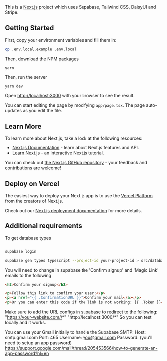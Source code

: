 This is a [Next.js](https://nextjs.org/) project which uses Supabase, Tailwind CSS, DaisyUI and Stripe.

## Getting Started

First, copy your environment variables and fill them in:

```bash
cp .env.local.example .env.local
```

Then, download the NPM packages

```bash
yarn
```

Then, run the server

```bash
yarn dev
```

Open [http://localhost:3000](http://localhost:3000) with your browser to see the result.

You can start editing the page by modifying `app/page.tsx`. The page auto-updates as you edit the file.

## Learn More

To learn more about Next.js, take a look at the following resources:

-   [Next.js Documentation](https://nextjs.org/docs) - learn about Next.js features and API.
-   [Learn Next.js](https://nextjs.org/learn) - an interactive Next.js tutorial.

You can check out [the Next.js GitHub repository](https://github.com/vercel/next.js/) - your feedback and contributions are welcome!

## Deploy on Vercel

The easiest way to deploy your Next.js app is to use the [Vercel Platform](https://vercel.com/new?utm_medium=default-template&filter=next.js&utm_source=create-next-app&utm_campaign=create-next-app-readme) from the creators of Next.js.

Check out our [Next.js deployment documentation](https://nextjs.org/docs/deployment) for more details.

## Additional requirements

To get database types

```bash

supabase login

supabase gen types typescript --project-id your-project-id > src/database.types.ts
```

You will need to change in supabase the 'Confirm signup' and 'Magic Link' emails to the following

```html
<h2>Confirm your signup</h2>

<p>Follow this link to confirm your user:</p>
<p><a href="{{ .ConfirmationURL }}">Confirm your mail</a></p>
<p>Or you can enter this code if the link is not working: {{ .Token }}</p>
```

Make sure to add the URL configs in supabase to redirect to the following:
"https://your-website.com/\*"
"http://localhost:3000/\*"
So you can test locally and it works.

You can use your Gmail initially to handle the Supabase SMTP:
Host: smtp.gmail.com
Port: 465
Username: you@gmail.com
Password: (you'll need to setup an app password)
https://support.google.com/mail/thread/205453566/how-to-generate-an-app-password?hl=en
